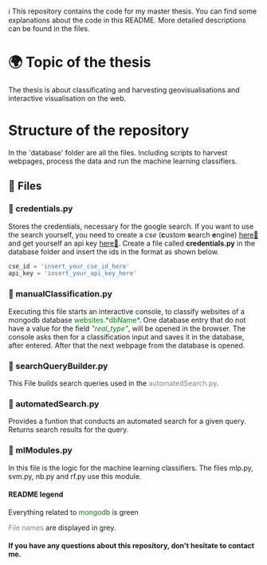 :information_source: This repository contains the code for my master thesis. You can find some explanations about the code in this README. More detailed descriptions can be found in the files.  

# :earth_africa: Topic of the thesis 

The thesis is about classificating and harvesting geovisualisations and interactive visualisation on the web.

# Structure of the repository

In the 'database' folder are all the files. Including scripts to harvest webpages, process the data and run the machine learning classifiers. 


## :open_file_folder: Files
### :snake: credentials.py 

Stores the credentials, necessary for the google search. If you want to use the search yourself, you need to create a *cse* (**c**ustom **s**earch **e**ngine) [here:link:](https://cse.google.com/) and get yourself an api key [here:link:](https://developers.google.com/custom-search/v1/introduction?hl=de). Create a file called **credentials.py** in the database folder and insert the ids in the format as shown below.

```python
cse_id = 'insert_your_cse_id_here'
api_key = 'insert_your_api_key_here'
```

### :snake: manualClassification.py

Executing this file starts an interactive console, to classify websites of a mongodb database <span style="color:green"> websites.\*dbName\*</span>. One database entry that do not have a value for the field <span style="color:green">*"real_type"*</span>, will be opened in the browser. The console asks then for a classification input and saves it in the database, after entered. After that the next webpage from the database is opened.

### :snake: searchQueryBuilder.py

This File builds search queries used in the <span style="color:grey">automatedSearch.py</span>.  

### :snake: automatedSearch.py

Provides a funtion that conducts an automated search for a given query. Returns search results for the query. 

### :snake: mlModules.py
In this file is the logic for the machine learning classifiers. The files mlp.py, svm.py, nb.py and rf.py use this module.



#### README legend 

Everything related to <span style="color:green"> mongodb</span> is green

<span style="color:grey">File names </span> are displayed in grey.



#### If you have any questions about this repository, don't hesitate to contact me.